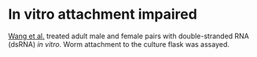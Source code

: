 # In vitro attachment impaired
[Wang et al.](https://pubmed.ncbi.nlm.nih.gov/32973031/) treated adult male and female pairs with double-stranded RNA (dsRNA) _in vitro_. Worm attachment to the culture flask was assayed.
